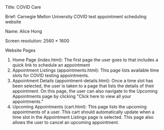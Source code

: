 Title: COVID Care

Brief: Carnegie Mellon University COVID test appointment scheduling website

Name: Alice Hong

Screen resolution: 2560 × 1600

Website Pages
1. Home Page (index.html): The first page the user goes to that includes a quick link
to schedule an appointment
2. Appointment Listings (appointments.html): This page lists available time slots for COVID
testing appointments.
3. Appointment Details (appointment-details.html): Once a time slot has been selected, the user
is taken to a page that lists the details of their appointment. On this page, the user can also
navigate to the Upcoming Appointments page by clicking "Click here to view all your appointments."
4. Upcoming Appointments (cart.html): This page lists the upcoming appointments of a user. This
cart should automatically update when a time slot in the Appointment Listings page is selected.
This page also allows the user to cancel an upcoming appointment.

